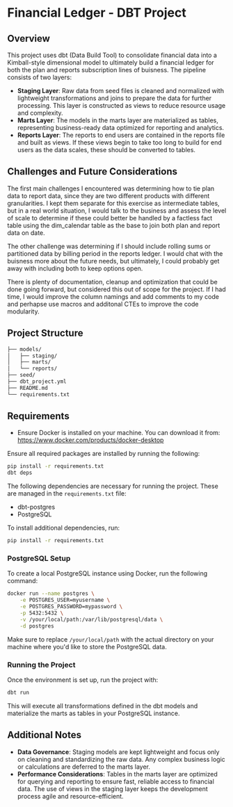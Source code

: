 
# Financial Ledger - DBT Project

## Overview
This project uses dbt (Data Build Tool) to consolidate financial data into a Kimball-style dimensional model to ultimately build a financial ledger for both the plan and reports subscription lines of buisness. The pipeline consists of two layers:
- **Staging Layer**: Raw data from seed files is cleaned and normalized with lightweight transformations and joins to prepare the data for further processing. This layer is constructed as views to reduce resource usage and complexity.
- **Marts Layer**: The models in the marts layer are materialized as tables, representing business-ready data optimized for reporting and analytics.
- **Reports Layer**: The reports to end users are contained in the reports file and built as views. If these views begin to take too long to build for end users as the data scales, these should be converted to tables.


## Challenges and Future Considerations
The first main challenges I encountered was determining how to tie plan data to report data, since they are two different products with different granularities. I kept them separate for this exercise as intermediate tables, but in a real world situation, I would talk to the business and assess the level of scale to determine if these could better be handled by a factless fact table using the dim_calendar table as the base to join both plan and report data on date.

The other challenge was determining if I should include rolling sums or partitioned data by billing period in the reports ledger. I would chat with the buisness more about the future needs, but ultimately, I could probably get away with including both to keep options open.

There is plenty of documentation, cleanup and optimization that could be done going forward, but considered this out of scope for the project. If I had time, I would improve the column namings and add comments to my code and perhapse use macros and additonal CTEs to improve the code modularity.

## Project Structure
```bash
├── models/
│   ├── staging/
│   ├── marts/
│   └── reports/  
├── seed/
├── dbt_project.yml
├── README.md
└── requirements.txt
```

## Requirements
- Ensure Docker is installed on your machine. You can download it from: https://www.docker.com/products/docker-desktop

Ensure all required packages are installed by running the following:
```bash
pip install -r requirements.txt
dbt deps
```

The following dependencies are necessary for running the project. These are managed in the `requirements.txt` file:
- dbt-postgres
- PostgreSQL

To install additional dependencies, run:
```bash
pip install -r requirements.txt
```


### PostgreSQL Setup
To create a local PostgreSQL instance using Docker, run the following command:
```bash
docker run --name postgres \
    -e POSTGRES_USER=myusername \
    -e POSTGRES_PASSWORD=mypassword \
    -p 5432:5432 \
    -v /your/local/path:/var/lib/postgresql/data \
    -d postgres
```
Make sure to replace `/your/local/path` with the actual directory on your machine where you'd like to store the PostgreSQL data.


### Running the Project
Once the environment is set up, run the project with:
```bash
dbt run
```

This will execute all transformations defined in the dbt models and materialize the marts as tables in your PostgreSQL instance.

## Additional Notes
- **Data Governance**: Staging models are kept lightweight and focus only on cleaning and standardizing the raw data. Any complex business logic or calculations are deferred to the marts layer.
- **Performance Considerations**: Tables in the marts layer are optimized for querying and reporting to ensure fast, reliable access to financial data. The use of views in the staging layer keeps the development process agile and resource-efficient.
